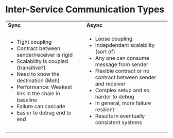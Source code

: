 

# Inter-Service Communication Types


<table>
  <tr>
   <td><strong>Sync</strong>
   </td>
   <td><strong>Async</strong>
   </td>
  </tr>

  <tr>
   
   <td>
        <ul>
        <li>Tight coupling
        <li>Contract between sender/receiver is rigid
        <li>Scalability is coupled (transitive?)
        <li>Need to know the destination (Meh)
        <li>Performance: Weakest link in the chain in baseline
        <li>Failure can cascade
        <li>Easier to debug end to end
        </ul>
   </td>


   <td>
        <ul>
        <li>Loose coupling
        <li>Indepdendant scalability (sort of)
        <li>Any one can consume message from sender
        <li>Flexible contract or no contract between sender and receiver
        <li>Complex setup and so harder to debug
        <li>In general, more failure resilient
        <li>Results in eventually consistent systems
        </ul>
   </td>

  </tr>
</table>
